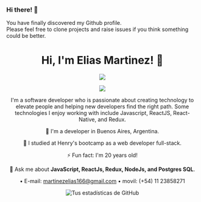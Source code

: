 ### Hi there! 👋
<div align="center" width="50">

</div>

You have finally discovered my Github profile. <br>
Please feel free to clone projects and raise issues if you think something could be better.

<div align="center">

  <h1 align="center">Hi, I'm Elias Martinez! 👋</h1>
<p align="center">
    <a href="https://www.linkedin.com/in/elias-martinez-040980246/"><img src="https://img.shields.io/badge/linkedin-%230177B5?style=flat&logo=linkedin&logoColor=white"/></a>
  </p>
   
  <img src="https://thumbs.gfycat.com/TeemingBountifulJuliabutterfly-max-1mb.gif"/>

I'm a software developer who is passionate about creating technology to elevate people and helping new developers find the right path. Some technologies I enjoy working with include Javascript, ReactJS, React-Native, and Redux.

🔭 I'm a developer in Buenos Aires, Argentina.
  
🌱 I studied at Henry's bootcamp as a web developer full-stack.
  
⚡ Fun fact: I'm 20 years old!

💬 Ask me about **JavaScript, ReactJs, Redux, NodeJs, and Postgres SQL**.
  
• E-mail: martinezelias166@gmail.com
• movil: (+54) 11 23858271

 ![Tus estadísticas de GitHub](https://github-readme-stats.vercel.app/api?username=xliazzz&show_icons=true)

